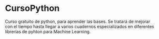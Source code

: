 # CursoPython
Curso gratuito de python, para aprender las bases. Se tratará de mejorar con el tiempo hasta llegar a varios cuadernos especializados en diferentes librerías de pyhton para Machine Learning.
